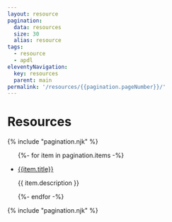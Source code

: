 ```yaml
---
layout: resource
pagination:
  data: resources
  size: 30
  alias: resource
tags:
  - resource
  - apdl
eleventyNavigation:
  key: resources
  parent: main
permalink: '/resources/{{pagination.pageNumber}}/'
---
```


<h1 class="mb-3 text-center">Resources</h1>

{% include "pagination.njk" %}

<ul class="list-group">

{%- for item in pagination.items -%}

<li class="list-group-item">

<a href="{{ item.url | url }}" target="_blank"> {{item.title}}</a>

{{ item.description }}

</li>
{%- endfor -%}
</ul>
{% include "pagination.njk" %}
